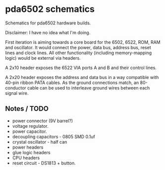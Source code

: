 pda6502 schematics
==================

Schematics for pda6502 hardware builds.

Disclaimer: I have no idea what I'm doing.

First iteration is aiming towards a core board for the 6502, 6522, ROM, RAM and
oscillator.  It would connect the power, data bus, address bus, reset lines and
clock lines.  All other functionality (including memory-mapping logic) would be
external via headers.

A 2x10 header exposes the 6522 VIA ports A and B and their control lines.

A 2x20 header exposes the address and data bus in a way compatible with
40-pin ribbon PATA cables. As the ground connections match, an 80-conductor
cable can be used to interleave ground wires between each signal wire.

Notes / TODO
------------

* power connector (9V barrel?)
* voltage regulator.
* power capacitor.
* decoupling capacitors - 0805 SMD 0.1uf
* crystal oscillator - half can
* power headers
* glue logic headers
* CPU headers
* reset circuit - DS1813 + button.
